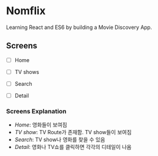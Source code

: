 # Nomflix

Learning React and ES6 by building a Movie Discovery App.


## Screens

- [ ] Home 
- [ ] TV shows
- [ ] Search
- [ ] Detail


### Screens Explanation

- _Home_: 영화들이 보여짐
- _TV show_: TV Route가 존재함. TV show들이 보여짐
- _Search_: TV show나 영화를 찾을 수 있음
- _Detail_: 영화나 TV쇼를 클릭하면 각각의 디테일이 나옴


